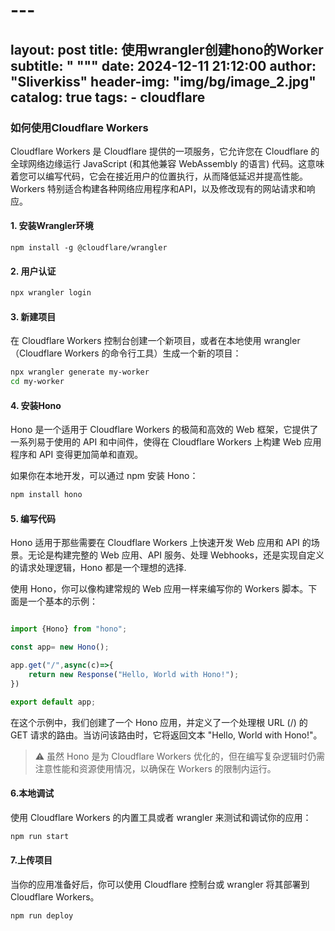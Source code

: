 # ---
layout:     post
title:      使用wrangler创建hono的Worker
subtitle:   " \"\""
date:       2024-12-11 21:12:00
author:     "Sliverkiss"
header-img: "img/bg/image_2.jpg"
catalog: true
tags:
    - cloudflare
---

### 如何使用Cloudflare Workers
Cloudflare Workers 是 Cloudflare 提供的一项服务，它允许您在 Cloudflare 的全球网络边缘运行 JavaScript (和其他兼容 WebAssembly 的语言) 代码。这意味着您可以编写代码，它会在接近用户的位置执行，从而降低延迟并提高性能。Workers 特别适合构建各种网络应用程序和API，以及修改现有的网站请求和响应。

#### 1. 安装Wrangler环境
```shell
npm install -g @cloudflare/wrangler
```
#### 2. 用户认证
```zsh
npx wrangler login
```

#### 3. 新建项目

在 Cloudflare Workers 控制台创建一个新项目，或者在本地使用 wrangler（Cloudflare Workers 的命令行工具）生成一个新的项目：
```sh
npx wrangler generate my-worker
cd my-worker
```

#### 4. 安装Hono
Hono 是一个适用于 Cloudflare Workers 的极简和高效的 Web 框架，它提供了一系列易于使用的 API 和中间件，使得在 Cloudflare Workers 上构建 Web 应用程序和 API 变得更加简单和直观。

如果你在本地开发，可以通过 npm 安装 Hono：
```sh
npm install hono
```
#### 5. 编写代码
Hono 适用于那些需要在 Cloudflare Workers 上快速开发 Web 应用和 API 的场景。无论是构建完整的 Web 应用、API 服务、处理 Webhooks，还是实现自定义的请求处理逻辑，Hono 都是一个理想的选择.

使用 Hono，你可以像构建常规的 Web 应用一样来编写你的 Workers 脚本。下面是一个基本的示例：
```javascript

import {Hono} from "hono";

const app= new Hono();

app.get("/",async(c)=>{
	return new Response("Hello, World with Hono!");
})

export default app;
```
在这个示例中，我们创建了一个 Hono 应用，并定义了一个处理根 URL (/) 的 GET 请求的路由。当访问该路由时，它将返回文本 "Hello, World with Hono!"。

> ⚠️ 虽然 Hono 是为 Cloudflare Workers 优化的，但在编写复杂逻辑时仍需注意性能和资源使用情况，以确保在 Workers 的限制内运行。
#### 6.本地调试
使用 Cloudflare Workers 的内置工具或者 wrangler 来测试和调试你的应用：
```sh
npm run start
```
#### 7.上传项目
当你的应用准备好后，你可以使用 Cloudflare 控制台或 wrangler 将其部署到 Cloudflare Workers。
```sh
npm run deploy
```
<!-- *———      __ 后记于 __* -->
